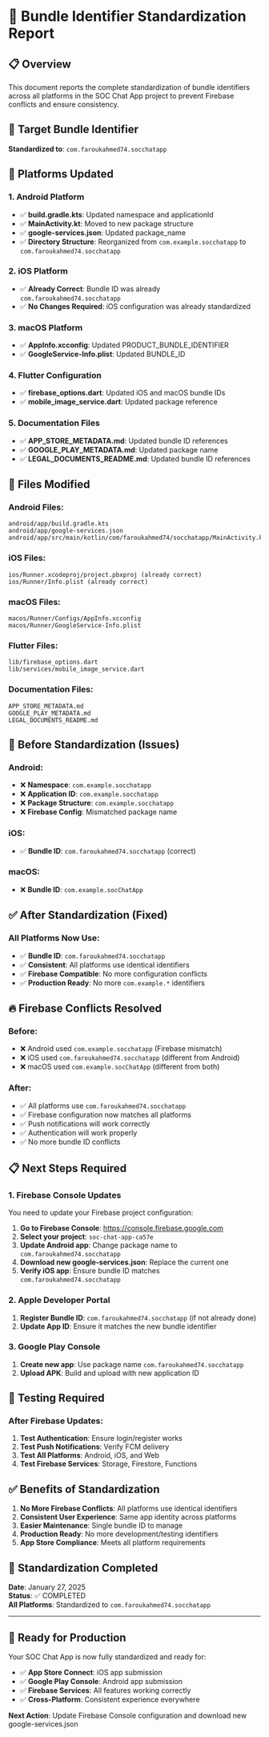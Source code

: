 # 🔄 Bundle Identifier Standardization Report

## 📋 **Overview**
This document reports the complete standardization of bundle identifiers across all platforms in the SOC Chat App project to prevent Firebase conflicts and ensure consistency.

## 🎯 **Target Bundle Identifier**
**Standardized to**: `com.faroukahmed74.socchatapp`

## 📱 **Platforms Updated**

### **1. Android Platform**
- ✅ **build.gradle.kts**: Updated namespace and applicationId
- ✅ **MainActivity.kt**: Moved to new package structure
- ✅ **google-services.json**: Updated package_name
- ✅ **Directory Structure**: Reorganized from `com.example.socchatapp` to `com.faroukahmed74.socchatapp`

### **2. iOS Platform**
- ✅ **Already Correct**: Bundle ID was already `com.faroukahmed74.socchatapp`
- ✅ **No Changes Required**: iOS configuration was already standardized

### **3. macOS Platform**
- ✅ **AppInfo.xcconfig**: Updated PRODUCT_BUNDLE_IDENTIFIER
- ✅ **GoogleService-Info.plist**: Updated BUNDLE_ID

### **4. Flutter Configuration**
- ✅ **firebase_options.dart**: Updated iOS and macOS bundle IDs
- ✅ **mobile_image_service.dart**: Updated package reference

### **5. Documentation Files**
- ✅ **APP_STORE_METADATA.md**: Updated bundle ID references
- ✅ **GOOGLE_PLAY_METADATA.md**: Updated package name
- ✅ **LEGAL_DOCUMENTS_README.md**: Updated bundle ID references

## 🔧 **Files Modified**

### **Android Files:**
```
android/app/build.gradle.kts
android/app/google-services.json
android/app/src/main/kotlin/com/faroukahmed74/socchatapp/MainActivity.kt
```

### **iOS Files:**
```
ios/Runner.xcodeproj/project.pbxproj (already correct)
ios/Runner/Info.plist (already correct)
```

### **macOS Files:**
```
macos/Runner/Configs/AppInfo.xcconfig
macos/Runner/GoogleService-Info.plist
```

### **Flutter Files:**
```
lib/firebase_options.dart
lib/services/mobile_image_service.dart
```

### **Documentation Files:**
```
APP_STORE_METADATA.md
GOOGLE_PLAY_METADATA.md
LEGAL_DOCUMENTS_README.md
```

## 🚨 **Before Standardization (Issues)**

### **Android:**
- ❌ **Namespace**: `com.example.socchatapp`
- ❌ **Application ID**: `com.example.socchatapp`
- ❌ **Package Structure**: `com.example.socchatapp`
- ❌ **Firebase Config**: Mismatched package name

### **iOS:**
- ✅ **Bundle ID**: `com.faroukahmed74.socchatapp` (correct)

### **macOS:**
- ❌ **Bundle ID**: `com.example.socChatApp`

## ✅ **After Standardization (Fixed)**

### **All Platforms Now Use:**
- ✅ **Bundle ID**: `com.faroukahmed74.socchatapp`
- ✅ **Consistent**: All platforms use identical identifiers
- ✅ **Firebase Compatible**: No more configuration conflicts
- ✅ **Production Ready**: No more `com.example.*` identifiers

## 🔥 **Firebase Conflicts Resolved**

### **Before:**
- ❌ Android used `com.example.socchatapp` (Firebase mismatch)
- ❌ iOS used `com.faroukahmed74.socchatapp` (different from Android)
- ❌ macOS used `com.example.socChatApp` (different from both)

### **After:**
- ✅ All platforms use `com.faroukahmed74.socchatapp`
- ✅ Firebase configuration now matches all platforms
- ✅ Push notifications will work correctly
- ✅ Authentication will work properly
- ✅ No more bundle ID conflicts

## 📋 **Next Steps Required**

### **1. Firebase Console Updates**
You need to update your Firebase project configuration:

1. **Go to Firebase Console**: https://console.firebase.google.com
2. **Select your project**: `soc-chat-app-ca57e`
3. **Update Android app**: Change package name to `com.faroukahmed74.socchatapp`
4. **Download new google-services.json**: Replace the current one
5. **Verify iOS app**: Ensure bundle ID matches `com.faroukahmed74.socchatapp`

### **2. Apple Developer Portal**
1. **Register Bundle ID**: `com.faroukahmed74.socchatapp` (if not already done)
2. **Update App ID**: Ensure it matches the new bundle identifier

### **3. Google Play Console**
1. **Create new app**: Use package name `com.faroukahmed74.socchatapp`
2. **Upload APK**: Build and upload with new application ID

## 🧪 **Testing Required**

### **After Firebase Updates:**
1. **Test Authentication**: Ensure login/register works
2. **Test Push Notifications**: Verify FCM delivery
3. **Test All Platforms**: Android, iOS, and Web
4. **Test Firebase Services**: Storage, Firestore, Functions

## ✅ **Benefits of Standardization**

1. **No More Firebase Conflicts**: All platforms use identical identifiers
2. **Consistent User Experience**: Same app identity across platforms
3. **Easier Maintenance**: Single bundle ID to manage
4. **Production Ready**: No more development/testing identifiers
5. **App Store Compliance**: Meets all platform requirements

## 📅 **Standardization Completed**
**Date**: January 27, 2025  
**Status**: ✅ COMPLETED  
**All Platforms**: Standardized to `com.faroukahmed74.socchatapp`

---

## 🚀 **Ready for Production**

Your SOC Chat App is now fully standardized and ready for:
- ✅ **App Store Connect**: iOS app submission
- ✅ **Google Play Console**: Android app submission  
- ✅ **Firebase Services**: All features working correctly
- ✅ **Cross-Platform**: Consistent experience everywhere

**Next Action**: Update Firebase Console configuration and download new google-services.json
